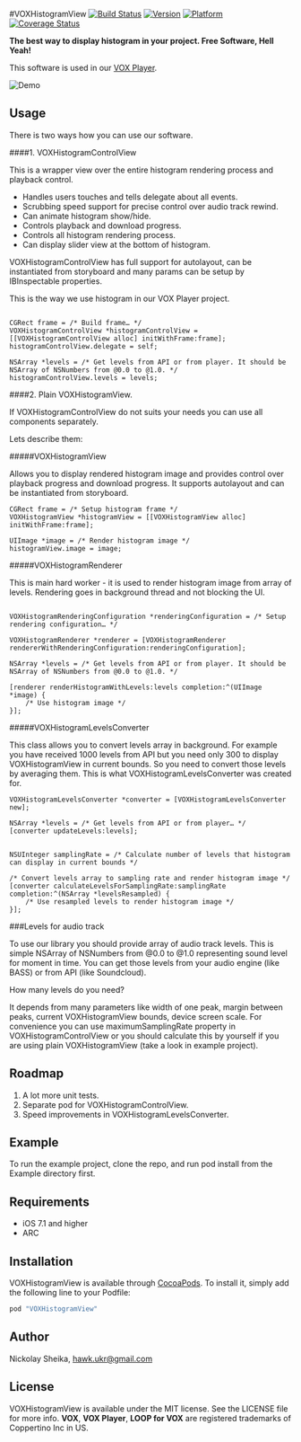 #VOXHistogramView [![Build Status](https://travis-ci.org/Coppertino/VOXHistogramView.svg?branch=master)](https://travis-ci.org/Coppertino/VOXHistogramView) [![Version](https://img.shields.io/badge/version-0.1.0-cacaca.svg)](https://github.com/Coppertino/VOXHistogramView) [![Platform](https://img.shields.io/badge/platform-ios-blue.svg)](https://github.com/Coppertino/VOXHistogramView) [![Coverage Status](https://coveralls.io/repos/Coppertino/VOXHistogramView/badge.svg)](https://coveralls.io/r/Coppertino/VOXHistogramView)

**The best way to display histogram in your project. Free Software, Hell Yeah!**

This software is used in our [VOX Player](https://itunes.apple.com/us/app/vox-player/id916215494).

![Demo](https://github.com/Coppertino/VOXHistogramView/blob/master/Gif/demo.gif "Demo")


## Usage

There is two ways how you can use our software. 

####1. VOXHistogramControlView

This is a wrapper view over the entire histogram rendering process and playback control.

- Handles users touches and tells delegate about all events.
- Scrubbing speed support for precise control over audio track rewind.
- Can animate histogram show/hide.
- Controls playback and download progress.
- Controls all histogram rendering process. 
- Can display slider view at the bottom of histogram.

VOXHistogramControlView has full support for autolayout, can be instantiated from storyboard and many params can be setup by IBInspectable properties.

This is the way we use histogram in our VOX Player project. 


```objc

CGRect frame = /* Build frame… */
VOXHistogramControlView *histogramControlView = [[VOXHistogramControlView alloc] initWithFrame:frame];
histogramControlView.delegate = self;

NSArray *levels = /* Get levels from API or from player. It should be NSArray of NSNumbers from @0.0 to @1.0. */
histogramControlView.levels = levels;
```

####2. Plain VOXHistogramView.

If VOXHistogramControlView do not suits your needs you can use all components separately. 

Lets describe them:

#####VOXHistogramView 

Allows you to display rendered histogram image and provides control over playback progress and download progress. It supports autolayout and can be instantiated from storyboard.

```objc
CGRect frame = /* Setup histogram frame */
VOXHistogramView *histogramView = [[VOXHistogramView alloc] initWithFrame:frame];

UIImage *image = /* Render histogram image */
histogramView.image = image;
```

#####VOXHistogramRenderer

This is main hard worker - it is used to render histogram image from array of levels. Rendering goes in background thread and not blocking the UI.

```objc

VOXHistogramRenderingConfiguration *renderingConfiguration = /* Setup rendering configuration… */

VOXHistogramRenderer *renderer = [VOXHistogramRenderer rendererWithRenderingConfiguration:renderingConfiguration];

NSArray *levels = /* Get levels from API or from player. It should be NSArray of NSNumbers from @0.0 to @1.0. */

[renderer renderHistogramWithLevels:levels completion:^(UIImage *image) {
    /* Use histogram image */
}];
```

#####VOXHistogramLevelsConverter

This class allows you to convert levels array in background. For example you have received 1000 levels from API but you need only 300 to display VOXHistogramView in current bounds. So you need to convert those levels by averaging them. This is what VOXHistogramLevelsConverter was created for. 

```objc
VOXHistogramLevelsConverter *converter = [VOXHistogramLevelsConverter new];

NSArray *levels = /* Get levels from API or from player… */
[converter updateLevels:levels];

    
NSUInteger samplingRate = /* Calculate number of levels that histogram can display in current bounds */

/* Convert levels array to sampling rate and render histogram image */
[converter calculateLevelsForSamplingRate:samplingRate completion:^(NSArray *levelsResampled) {
    /* Use resampled levels to render histogram image */
}];

```

###Levels for audio track

To use our library you should provide array of audio track levels. This is simple NSArray of NSNumbers from @0.0 to @1.0 representing sound level for moment in time. You can get those levels from your audio engine (like BASS) or from API (like Soundcloud).

How many levels do you need?

It depends from many parameters like width of one peak, margin between peaks, current VOXHistogramView bounds, device screen scale. For convenience you can use maximumSamplingRate property in  VOXHistogramControlView or you should calculate this by yourself if you are using plain VOXHistogramView (take a look in example project).



## Roadmap

1. A lot more unit tests. 
2. Separate pod for VOXHistogramControlView.
3. Speed improvements in VOXHistogramLevelsConverter.

## Example

To run the example project, clone the repo, and run pod install from the Example directory first.

## Requirements

- iOS 7.1 and higher
- ARC

## Installation

VOXHistogramView is available through [CocoaPods](http://cocoapods.org). To install
it, simply add the following line to your Podfile:

```ruby
pod "VOXHistogramView"
```

## Author

Nickolay Sheika, hawk.ukr@gmail.com

## License

VOXHistogramView is available under the MIT license. See the LICENSE file for more info.
**VOX**, **VOX Player**, **LOOP for VOX** are registered trademarks of Coppertino Inc in US.

